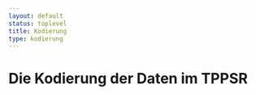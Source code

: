 ```yaml
---
layout: default
status: toplevel
title: Kodierung
type: kodierung
---
```

<div style="display:none">t5</div>

# Die Kodierung der Daten im TPPSR
